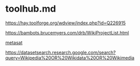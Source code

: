 # toolhub.md


https://hay.toolforge.org/wdview/index.php?id=Q226915


https://bambots.brucemyers.com/drb/WikiProjectList.html

[metasat](https://schema.space/resources/basic-topics)


https://datasetsearch.research.google.com/search?query=Wikipedia%20OR%20Wikidata%20OR%20Wikimedia




